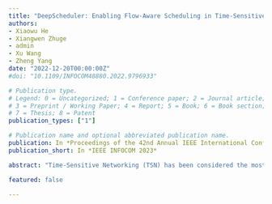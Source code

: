 ```yaml
---
title: "DeepScheduler: Enabling Flow-Aware Scheduling in Time-Sensitive Networking"
authors:
- Xiaowu He
- Xiangwen Zhuge
- admin
- Xu Wang
- Zheng Yang
date: "2022-12-20T00:00:00Z"
#doi: "10.1109/INFOCOM48880.2022.9796933"

# Publication type.
# Legend: 0 = Uncategorized; 1 = Conference paper; 2 = Journal article;
# 3 = Preprint / Working Paper; 4 = Report; 5 = Book; 6 = Book section;
# 7 = Thesis; 8 = Patent
publication_types: ["1"]

# Publication name and optional abbreviated publication name.
publication: In *Proceedings of the 42nd Annual IEEE International Conference on Computer Communications*
publication_short: In *IEEE INFOCOM 2023*

abstract: "Time-Sensitive Networking (TSN) has been considered the most promising network paradigm for time-critical applications (e.g., industrial control) and traffic scheduling is the core of TSN to ensure low latency and determinism. With the demand for flexible production increases, industrial network topologies and settings change frequently due to pipeline switches. As a result, there is a pressing need for a more efficient TSN scheduling algorithm. In this paper, we propose DeepScheduler, a fast and scalable flow-aware TSN scheduler based on deep reinforcement learning. In contrast to prior work that heavily relies on expert knowledge or problem-specific assumptions, DeepScheduler automatically learns effective scheduling policies from the complex dependency among data flows. We design a scalable neural network architecture that can process arbitrary network topologies with informative representations of the problem, and decompose the problem decision space for efficient model training. In addition, we develop a suite of TSN-compatible testbeds with hardware-software co-design and DeepScheduler integration. Extensive experiments on both simulation and physical testbeds show that DeepScheduler runs >150/5 times faster and improves the schedulability by 36%/39% compared to state- of-the-art heuristic/expert-based methods. With both efficiency and effectiveness, DeepScheduler makes scheduling no longer an obstacle towards flexible manufacturing."

featured: false

---
```

